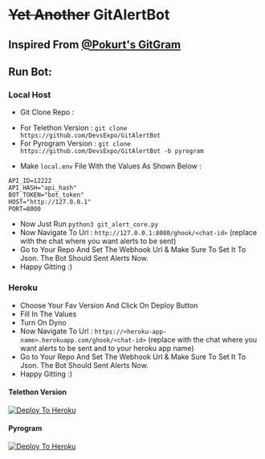 # ~~Yet Another~~ GitAlertBot

## Inspired From [@Pokurt's GitGram](https://github.com/pokurt/GitGram/)

## Run Bot: 
### Local Host

* Git Clone Repo :
- For Telethon Version : `git clone https://github.com/DevsExpo/GitAlertBot`
- For Pyrogram Version : `git clone https://github.com/DevsExpo/GitAlertBot -b pyrogram`
* Make `local.env` File With the Values As Shown Below : 
```
API_ID=12222
API_HASH="api_hash"
BOT_TOKEN="bot_token"
HOST="http://127.0.0.1"
PORT=8000
```
* Now Just Run `python3 git_alert_core.py`
* Now Navigate To Url : `http://127.0.0.1:8080/ghook/<chat-id>` (replace <chat-id> with the chat where you want alerts to be sent)
* Go to Your Repo And Set The Webhook Url & Make Sure To Set It To Json. The Bot Should Sent Alerts Now.
* Happy Gitting :)

### Heroku
* Choose Your Fav Version And Click On Deploy Button
* Fill In The Values 
* Turn On Dyno
* Now Navigate To Url : `https://<heroku-app-name>.herokuapp.com/ghook/<chat-id>` (replace <chat-id> with the chat where you want alerts to be sent and <heroku-app-name> to your heroku app name)
* Go to Your Repo And Set The Webhook Url & Make Sure To Set It To Json. The Bot Should Sent Alerts Now.
* Happy Gitting :)
#### Telethon Version 

[![Deploy To Heroku](https://www.herokucdn.com/deploy/button.svg)](https://heroku.com/deploy?template=https://github.com/DevsExpo/GitAlertBot)

#### Pyrogram
[![Deploy To Heroku](https://www.herokucdn.com/deploy/button.svg)](https://heroku.com/deploy?template=https://github.com/DevsExpo/GitAlertBot/blob/pyrogram)
